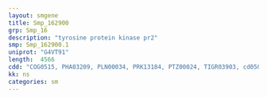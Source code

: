 ```yaml
---
layout: smgene
title: Smp_162900
grp: Smp_16
description: "tyrosine protein kinase pr2"
smp: Smp_162900.1
uniprot: "G4VT91"
length:  4566
cdd: "COG0515, PHA03209, PLN00034, PRK13184, PTZ00024, TIGR03903, cd05040, cd09539, cl15755, cl21453, pfam07714, smart00221"
kk: ns
categories: sm
---
```

